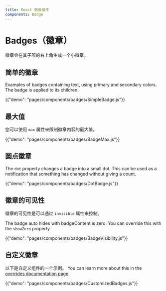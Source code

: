 ```yaml
---
title: React 徽章组件
components: Badge
---
```


# Badges（徽章）

<p class="description">徽章会在其子项的右上角生成一个小徽章。</p>

## 简单的徽章

Examples of badges containing text, using primary and secondary colors. The badge is applied to its children.

{{"demo": "pages/components/badges/SimpleBadge.js"}}

## 最大值

您可以使用 `max` 属性来限制徽章内容的最大值。

{{"demo": "pages/components/badges/BadgeMax.js"}}

## 圆点徽章

The `dot` property changes a badge into a small dot. This can be used as a notification that something has changed without giving a count.

{{"demo": "pages/components/badges/DotBadge.js"}}

## 徽章的可见性

徽章的可见性是可以通过 `invisible` 属性来控制。

The badge auto hides with badgeContent is zero. You can override this with the `showZero` property.

{{"demo": "pages/components/badges/BadgeVisibility.js"}}

## 自定义徽章

以下是自定义组件的一个示例。 You can learn more about this in the [overrides documentation page](/customization/components/).

{{"demo": "pages/components/badges/CustomizedBadges.js"}}